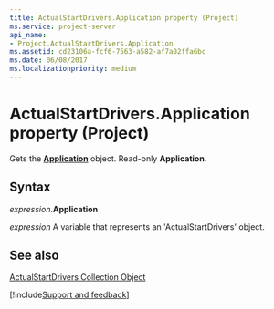 ```yaml
---
title: ActualStartDrivers.Application property (Project)
ms.service: project-server
api_name:
- Project.ActualStartDrivers.Application
ms.assetid: cd23106a-fcf6-7563-a582-af7a02ffa6bc
ms.date: 06/08/2017
ms.localizationpriority: medium
---
```



# ActualStartDrivers.Application property (Project)

Gets the **[Application](Project.Application.md)** object. Read-only **Application**.


## Syntax

_expression_.**Application**

_expression_ A variable that represents an 'ActualStartDrivers' object.


## See also


[ActualStartDrivers Collection Object](Project.actualstartdrivers.md)

[!include[Support and feedback](~/includes/feedback-boilerplate.md)]